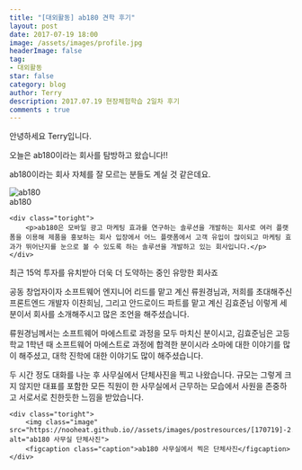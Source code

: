```yaml
---
title: "[대외활동] ab180 견학 후기"
layout: post
date: 2017-07-19 18:00
image: /assets/images/profile.jpg
headerImage: false
tag:
- 대외활동
star: false
category: blog
author: Terry
description: 2017.07.19 현장체험학습 2일차 후기
comments : true
---
```

안녕하세요 Terry입니다.  

오늘은 ab180이라는 회사를 탐방하고 왔습니다!!  

ab180이라는 회사 자체를 잘 모르는 분들도 계실 것 같은데요.  
  
<div class="side-by-side">
    <div class="toleft">
        <img class="image" src="https://nooheat.github.io//assets/images/postresources/[170719]-3.png" alt="ab180">
        <figcaption class="caption">ab180</figcaption>
    </div>

    <div class="toright">
        <p>ab180은 모바일 광고 마케팅 효과를 연구하는 솔루션을 개발하는 회사로 여러 플랫폼을 이용해 제품을 홍보하는 회사 입장에서 어느 플랫폼에서 고객 유입이 많이되고 마케팅 효과가 뛰어난지를 눈으로 볼 수 있도록 하는 솔루션을 개발하고 있는 회사입니다.</p>
    </div>
</div>
  
최근 15억 투자를 유치받아 더욱 더 도약하는 중인 유망한 회사죠  

공동 창업자이자 소프트웨어 엔지니어 리드를 맡고 계신 류원경님과, 저희를 초대해주신 프론트엔드 개발자 이찬희님, 그리고 안드로이드 파트를 맡고 계신 김효준님 이렇게 세 분이서 회사를 소개해주시고 많은 조언을 해주셨습니다.  

류원경님께서는 소프트웨어 마에스트로 과정을 모두 마치신 분이시고, 김효준님은 고등학교 1학년 때 소프트웨어 마에스트로 과정에 합격한 분이시라 소마에 대한 이야기를 많이 해주셨고, 대학 진학에 대한 이야기도 많이 해주셨습니다.  
  
<div class="side-by-side">
    <div class="toleft">
        <p>두 시간 정도 대화를 나눈 후 사무실에서 단체사진을 찍고 나왔습니다. 규모는 그렇게 크지 않지만 대표를 포함한 모든 직원이 한 사무실에서 근무하는 모습에서 사원을 존중하고 서로서로 친한듯한 느낌을 받았습니다.</p>
    </div>

    <div class="toright">
        <img class="image" src="https://nooheat.github.io//assets/images/postresources/[170719]-2.jpeg" alt="ab180 사무실 단체사진">
        <figcaption class="caption">ab180 사무실에서 찍은 단체사진</figcaption>
    </div>
</div>
